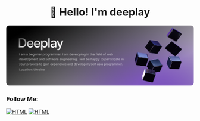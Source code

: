 <h1 align="center">👋 Hello! I'm deeplay </h1>

![Header](https://github.com/qqdeeplay/qqdeeplay/blob/main/assets/logo.png)

### Follow Me:
[![HTML](https://img.shields.io/badge/-telegram-070404?style=for-the-badge&logo=telegram&logoColor=3772a2)](https://t.me/qqdeeplay)
[![HTML](https://img.shields.io/badge/-Discord-36393F?style=for-the-badge&logo=discord&logoColor=3772a2)](https://discordapp.com/users/1262041531901018203)



